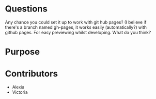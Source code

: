 # Questions
Any chance you could set it up to work with git hub pages? (I believe if there's a branch named gh-pages, it works easily (automatically?) with github pages. For easy previewing whilst developing.
What do you think?

# Purpose

# Contributors
* Alexia
* Victoria
